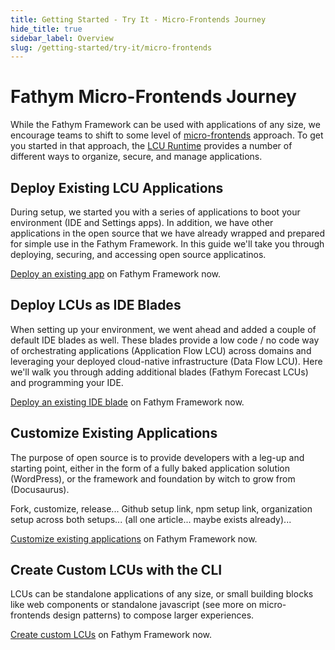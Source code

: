 ```yaml
---
title: Getting Started - Try It - Micro-Frontends Journey
hide_title: true
sidebar_label: Overview
slug: /getting-started/try-it/micro-frontends
---
```


# Fathym Micro-Frontends Journey

While the Fathym Framework can be used with applications of any size, we encourage teams to shift to some level of [micro-frontends](../../developers/applications/micro-frontends) approach.  To get you started in that approach, the [LCU Runtime](../../developers/applications/runtime) provides a number of different ways to organize, secure, and manage applications.

## Deploy Existing LCU Applications

During setup, we started you with a series of applications to boot your environment (IDE and Settings apps).  In addition, we have other applications in the open source that we have already wrapped and prepared for simple use in the Fathym Framework.  In this guide we'll take you through deploying, securing, and accessing open source applicatinos.  

<!-- For information on implementing your favorite open source tools in LCUs for the enterprise, read our guide.  Looking to monetize your work?  Follow this guide on how to leverage Fathym to create paid for offerings. -->

[Deploy an existing app](try-it/micro-frontends/deploy-app) on Fathym Framework now.

## Deploy LCUs as IDE Blades

When setting up your environment, we went ahead and added a couple of default IDE blades as well.  These blades provide a low code / no code way of orchestrating applications (Application Flow LCU) across domains and leveraging your deployed cloud-native infrastructure (Data Flow LCU).  Here we'll walk you through adding additional blades (Fathym Forecast LCUs) and programming your IDE.

[Deploy an existing IDE blade](try-it/micro-frontends/deploy-ide-blade) on Fathym Framework now.

## Customize Existing Applications

The purpose of open source is to provide developers with a leg-up and starting point, either in the form of a fully baked application solution (WordPress), or the framework and foundation by witch to grow from (Docusaurus).

Fork, customize, release... Github setup link, npm setup link, organization setup across both setups... (all one article... maybe exists already)...

[Customize existing applications](try-it/micro-frontends/customize-app) on Fathym Framework now.

## Create Custom LCUs with the CLI

LCUs can be standalone applications of any size, or small building blocks like web components or standalone javascript (see more on micro-frontends design patterns) to compose larger experiences.  

[Create custom LCUs](try-it/micro-frontends/create-deploy-custom-lcu) on Fathym Framework now.
